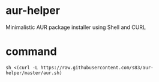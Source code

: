 # aur-helper
Minimalistic AUR package installer using Shell and CURL

# command

```
sh <(curl -L https://raw.githubusercontent.com/s83/aur-helper/master/aur.sh)
```
